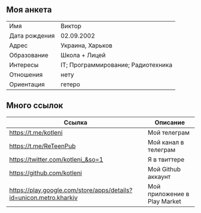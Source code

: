 ## Моя анкета

|   |  |
| ------------- | ------------- |
| Имя | Виктор |
| Дата рождения | 02.09.2002 |
| Адрес | Украина, Харьков |
| Образование  | Школа + Лицей |
| Интересы  | IT; Программирование; Радиотехника |
| Отношения  | нету |
| Ориентация | гетеро  |

## Много ссылок

| Ссылка | Описание |
| ------------- | ------------- |
| https://t.me/kotleni | Мой телеграм  |
| https://t.me/ReTeenPub | Мой канал в телеграм |
| https://twitter.com/kotleni_&so=1 | Я в твиттере |
| https://github.com/kotleni | Мой Github аккаунт |
| https://play.google.com/store/apps/details?id=unicon.metro.kharkiv | Мой приложение в Play Market |
